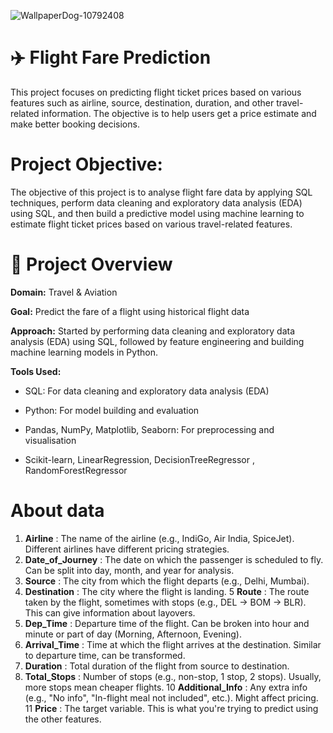
![WallpaperDog-10792408](https://github.com/user-attachments/assets/c2e2ab27-5429-4422-a76b-366ed773e408)

# ✈️ **Flight Fare Prediction**


This project focuses on predicting flight ticket prices based on various features such as airline, source, destination, duration, and other travel-related information. The objective is to help users get a price estimate and make better booking decisions.

# Project Objective:
The objective of this project is to analyse flight fare data by applying SQL techniques, perform data cleaning and exploratory data analysis (EDA) using SQL, and then build a predictive model using machine learning to estimate flight ticket prices based on various travel-related features.

# 📌 **Project Overview**
**Domain:** Travel & Aviation

**Goal:** Predict the fare of a flight using historical flight data

**Approach:** Started by performing data cleaning and exploratory data analysis (EDA) using SQL, followed by feature engineering and building machine learning models in Python.

**Tools Used:**

- SQL: For data cleaning and exploratory data analysis (EDA)

- Python: For model building and evaluation

- Pandas, NumPy, Matplotlib, Seaborn: For preprocessing and visualisation

- Scikit-learn, LinearRegression, DecisionTreeRegressor , RandomForestRegressor

# **About data**

1. **Airline** : 	The name of the airline (e.g., IndiGo, Air India, SpiceJet). Different airlines have different pricing strategies.
2. **Date_of_Journey** :	The date on which the passenger is scheduled to fly. Can be split into day, month, and year for analysis.
3. **Source** :	The city from which the flight departs (e.g., Delhi, Mumbai).
4. **Destination** :	The city where the flight is landing.
5 **Route** :	The route taken by the flight, sometimes with stops (e.g., DEL → BOM → BLR). This can give information about layovers.
6. **Dep_Time** :	Departure time of the flight. Can be broken into hour and minute or part of day (Morning, Afternoon, Evening).
7. **Arrival_Time** :	Time at which the flight arrives at the destination. Similar to departure time, can be transformed.
8. **Duration** :	Total duration of the flight from source to destination.
9. **Total_Stops** :	Number of stops (e.g., non-stop, 1 stop, 2 stops). Usually, more stops mean cheaper flights.
10 **Additional_Info** :	Any extra info (e.g., "No info", "In-flight meal not included", etc.). Might affect pricing.
11 **Price** : The target variable. This is what you're trying to predict using the other features.


